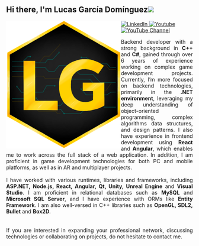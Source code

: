 ## Hi there, I'm Lucas García Domínguez<img src="https://media.giphy.com/media/hvRJCLFzcasrR4ia7z/giphy.gif" width="25px">
<!--![CV Photo](https://github.com/lucasgarciadominguez/Assets/blob/main/lgd-high-resolution-logo2.png)<!-- -->
<img src="https://github.com/lucasgarciadominguez/Assets/blob/main/logoLG.png" width="310" align=left>
<p align="left">
  <a href="https://www.linkedin.com/in/lucas-garcia-dominguez/">
    <img src="https://img.shields.io/badge/-lucasgarciadominguez-blue?style=flat-square&logo=Linkedin&logoColor=white" alt="LinkedIn">
  <a href="mailto:asterp04@gmail.com">
    <img src="https://img.shields.io/badge/-lucaserious002@gmail.com-c14438?style=flat-square&logo=Gmail&logoColor=white" alt="Youtube">
  </a>
  <a href="https://www.youtube.com/@LucasGarciaDominguez">
    <img src="https://img.shields.io/badge/-Lucas%20Garcia%20Dominguez-c14438?style=flat-square&logo=Youtube" alt="YouTube Channel">
  </a>
</p>

<div align="justify">
Backend developer with a strong background in <strong>C++</strong> and <strong>C#</strong>, gained through over 6 years of experience working on complex game development projects. Currently, I’m more focused on backend technologies, primarily in the <strong>.NET environment</strong>, leveraging my deep understanding of object-oriented programming, complex algorithms data structures, and design patterns. I also have experience in frontend development using <strong>React</strong> and <strong>Angular</strong>, which enables me to work across the full stack of a web application. In addition, I am proficient in game development technologies for both PC and mobile platforms, as well as in AR and multiplayer projects.</div>  <br>

<div align="justify">
I have worked with various runtimes, libraries and frameworks, including <strong>ASP.NET, Node.js, React, Angular, Qt, Unity, Unreal Engine</strong> and <strong>Visual Studio</strong>. I am proficient in relational databases such as <strong>MySQL</strong> and <strong>Microsoft SQL Server</strong>, and I have experience with ORMs like <strong>Entity Framework</strong>. I am also well-versed in C++ libraries such as <strong>OpenGL, SDL2, Bullet</strong> and <strong>Box2D</strong>.</div> <br>
<br> 
<div align="justify">
If you are interested in expanding your professional network, discussing technologies or collaborating on projects, do not hesitate to contact me. </div>  <br>
<!--
<img src = "https://github-readme-stats.vercel.app/api/top-langs/?username=lucasgarciadominguez&layout=compact">

<!--
<div align="justify">
By email at: lucaserious002@gmail.com My projects at: [github.com/lucasgarciadominguez](https://github.com/lucasgarciadominguez?tab=repositories)
  </div> 
<!--
</p>
<p align="center">
  <img src="https://github-readme-streak-stats.herokuapp.com/?user=lucasgarciadominguez&theme=radical&hide_border=true" alt="lucasgarciadominguez's GitHub Stats" />
</p> -->
